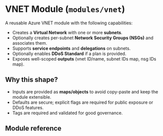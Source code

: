 # VNET Module (`modules/vnet`)

A reusable Azure VNET module with the following capabilities:
- Creates a **Virtual Network** with one or more **subnets**.
- Optionally creates per-subnet **Network Security Groups (NSGs)** and associates them.
- Supports **service endpoints** and **delegations** on subnets.
- Optionally enables **DDoS Standard** if a plan is provided.
- Exposes well-scoped **outputs** (vnet ID/name, subnet IDs map, nsg IDs map).

## Why this shape?
- Inputs are provided as **maps/objects** to avoid copy-paste and keep the module extensible.
- Defaults are secure; explicit flags are required for public exposure or DDoS features.
- Tags are required and validated for good governance.

## Module reference
<!-- BEGIN_TF_DOCS -->
<!-- END_TF_DOCS -->
